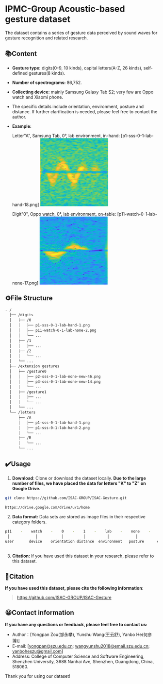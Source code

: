 # IPMC-Group Acoustic-based gesture dataset

The dataset contains a series of gesture data perceived by sound waves for gesture recognition and related research.



## 📚Content

- **Gesture type:** digits(0-9, 10 kinds), capital letters(A-Z, 26 kinds), self-defined gestures(8 kinds).

- **Number of spectrograms:** 86,752.

- **Collecting device:** mainly Samsung Galaxy Tab S2; very few are Oppo watch and Xiaomi phone.

- The specific details include orientation, environment, posture and distance. If further clarification is needed, please feel free to contact the author.

- **Example:**

  Letter"A", Samsung Tab, 0°, lab environment, in-hand:    [p1-sss-0-1-lab-hand-18.png] ![p1-sss-0-1-lab-hand-18](p1-sss-0-1-lab-hand-18.png)

  Digit"0", Oppo watch, 0°, lab environment, on-table:   [p11-watch-0-1-lab-none-17.png] ![p11-watch-0-1-lab-none-17](p11-watch-0-1-lab-none-17.png)



## ⚙️File Structure

```bash
- /
  ├── /digits
  │   ├── /0
  │   │   ├── p1-sss-0-1-lab-hand-1.png
  │   │   ├── p11-watch-0-1-lab-none-2.png
  │   │   └── ...
  │   ├── /1
  │   │   ├── ...
  │   ├── /2
  │   │   └── ...
  │   └── ...
  ├── /extension gestures
  │   ├── /gesture0
  │   │   ├── p2-sss-0-1-lab-none-new-46.png
  │   │   ├── p3-sss-0-1-lab-none-new-14.png
  │   │   └── ...
  │   ├── /gesture1
  │   │   ├── ...
  │   │   └── ...
  │   └── ...
  └── /letters
      ├── /A
      │   ├── p1-sss-0-1-lab-hand-1.png
      │   ├── p1-sss-0-1-lab-hand-2.png
      │   └── ...
      ├── /B
      │   └── ...
      └── ...

```





## ✔️Usage

1. **Download**: Clone or download the dataset locally. **Due to the large number of files, we have placed the data for letters "K" to "Z" on Google Drive.**

```bash
git clone https://github.com/ISAC-GROUP/ISAC-Gesture.git
```

```bash
https://drive.google.com/drive/u/1/home
```

2. **Data format:** Data sets are stored as image files in their respective category folders.

```bash
p11    -    watch    -    0    -    1    -    lab    -    none    -    20     .png
 │            │           │         │          │            │           │      │              
user       device    orientation distance  environment   posture      count  format
     
```



3. **Citation:** If you have used this dataset in your research, please refer to this dataset.



## 🔗Citation

**If you have used this dataset, please cite the following information:**

> https://github.com/ISAC-GROUP/ISAC-Gesture



## 😀Contact information

**If you have any questions or feedback, please feel free to contact us:**

- Author：[Yongpan Zou(邹永攀), Yunshu Wang(王云舒), Yanbo He(何彦博)]
- E-mail: [yongpan@szu.edu.cn; wangyunshu2018@email.szu.edu.cn; yanboheszu@gmail.com]
- Address: College of Computer Science and Software Engineering, Shenzhen University, 3688 Nanhai Ave, Shenzhen, Guangdong, China, 518060.

Thank you for using our dataset!

